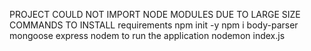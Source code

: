 PROJECT
COULD NOT IMPORT NODE MODULES DUE TO LARGE SIZE
COMMANDS TO INSTALL requirements
npm init -y
npm i body-parser mongoose express nodem
to run the application
nodemon index.js

